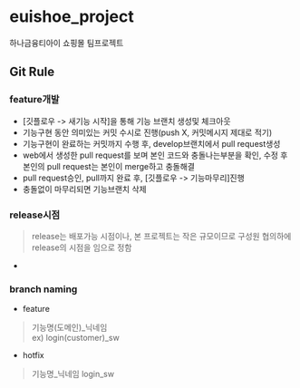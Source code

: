 # euishoe_project
하나금융티아이 쇼핑몰 팀프로젝트

## Git Rule  
### feature개발  
- [깃플로우 -> 새기능 시작]을 통해 기능 브랜치 생성및 체크아웃    
- 기능구현 동안 의미있는 커밋 수시로 진행(push X, 커밋메시지 제대로 적기)  
- 기능구현이 완료하는 커밋까지 수행 후, develop브랜치에서 pull request생성  
- web에서 생성한 pull request를 보며 본인 코드와 충돌나는부분을 확인, 수정 후 본인의 pull request는 본인이 merge하고 충돌해결  
- pull request승인, pull까지 완료 후, [깃플로우 -> 기능마무리]진행  
- 충돌없이 마무리되면 기능브랜치 삭제  

### release시점
> release는 배포가능 시점이나, 본 프로젝트는 작은 규모이므로 구성원 협의하에 release의 시점을 임으로 정함  
-   

### branch naming  
- feature
> 기능명(도메인)_닉네임  
> ex) login(customer)_sw  

- hotfix  
> 기능명_닉네임
> login_sw  
